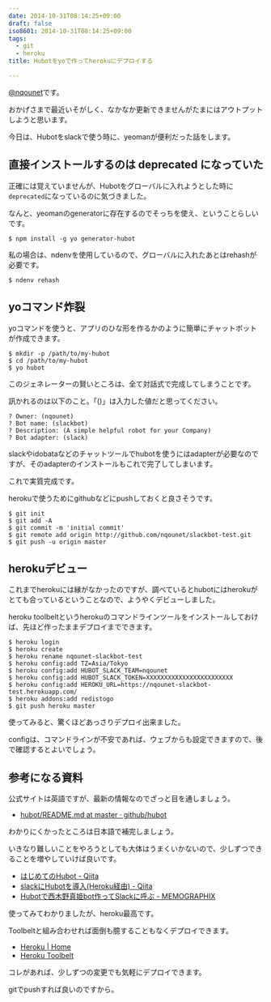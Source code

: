 ```yaml
---
date: 2014-10-31T08:14:25+09:00
draft: false
iso8601: 2014-10-31T08:14:25+09:00
tags:
  - git
  - heroku
title: Hubotをyoで作ってherokuにデプロイする

---
```


[@nqounet](https://twitter.com/nqounet)です。

おかげさまで最近いそがしく、なかなか更新できませんがたまにはアウトプットしようと思います。

今日は、Hubotをslackで使う時に、yeomanが便利だった話をします。

## 直接インストールするのは deprecated になっていた

正確には覚えていませんが、Hubotをグローバルに入れようとした時に`deprecated`になっているのに気づきました。

なんと、yeomanのgeneratorに存在するのでそっちを使え、ということらしいです。

```
$ npm install -g yo generator-hubot
```

私の場合は、ndenvを使用しているので、グローバルに入れたあとはrehashが必要です。

```
$ ndenv rehash
```

## yoコマンド炸裂

yoコマンドを使うと、アプリのひな形を作るかのように簡単にチャットボットが作成できます。

```
$ mkdir -p /path/to/my-hubot
$ cd /path/to/my-hubot
$ yo hubot
```

このジェネレーターの賢いところは、全て対話式で完成してしまうことです。

訊かれるのは以下のこと。「()」は入力した値だと思ってください。

```
? Owner: (nqounet)
? Bot name: (slackbot)
? Description: (A simple helpful robot for your Company)
? Bot adapter: (slack)
```

slackやidobataなどのチャットツールでhubotを使うにはadapterが必要なのですが、そのadapterのインストールもこれで完了してしまいます。

これで実質完成です。

herokuで使うためにgithubなどにpushしておくと良さそうです。

```
$ git init
$ git add -A
$ git commit -m 'initial commit'
$ git remote add origin http://github.com/nqounet/slackbot-test.git
$ git push -u origin master
```

## herokuデビュー

これまでherokuには縁がなかったのですが、調べているとhubotにはherokuがとても合っているということなので、ようやくデビューしました。

heroku toolbeltというherokuのコマンドラインツールをインストールしておけば、先ほど作ったままデプロイまでできます。

```
$ heroku login
$ heroku create
$ heroku rename nqounet-slackbot-test
$ heroku config:add TZ=Asia/Tokyo
$ heroku config:add HUBOT_SLACK_TEAM=nqounet
$ heroku config:add HUBOT_SLACK_TOKEN=XXXXXXXXXXXXXXXXXXXXXXXX
$ heroku config:add HEROKU_URL=https://nqounet-slackbot-test.herokuapp.com/
$ heroku addons:add redistogo
$ git push heroku master
```

使ってみると、驚くほどあっさりデプロイ出来ました。

configは、コマンドラインが不安であれば、ウェブからも設定できますので、後で確認するとよいでしょう。

## 参考になる資料

公式サイトは英語ですが、最新の情報なのでざっと目を通しましょう。

- [hubot/README.md at master · github/hubot](https://github.com/github/hubot/blob/master/docs/README.md)

わかりにくかったところは日本語で補完しましょう。

いきなり難しいことをやろうとしても大体はうまくいかないので、少しずつできることを増やしていけば良いです。

- [はじめてのHubot - Qiita](https://qiita.com/kmdsbng/items/fdc069048b5f0d07295e)
- [slackにHubotを導入(Heroku経由) - Qiita](https://qiita.com/Katsumata_RYO/items/dc4543aa5827d4c3211c)
- [Hubotで西木野真姫bot作ってSlackに呼ぶ - MEMOGRAPHIX](http://memo.sanographix.net/post/88371442780)

使ってみてわかりましたが、heroku最高です。

Toolbeltと組み合わせれば面倒も臆することもなくデプロイできます。

- [Heroku | Home](https://www.heroku.com/home)
- [Heroku Toolbelt](https://toolbelt.heroku.com/)

コレがあれば、少しずつの変更でも気軽にデプロイできます。

gitでpushすれば良いのですから。
